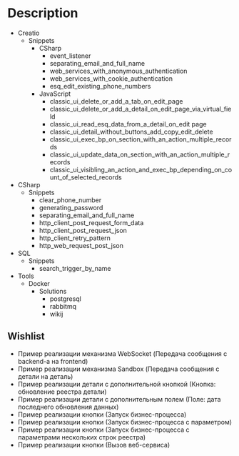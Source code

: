 # Description

* Creatio
  * Snippets
    * CSharp
      * event_listener
      * separating_email_and_full_name
      * web_services_with_anonymous_authentication
      * web_services_with_cookie_authentication
      * esq_edit_existing_phone_numbers
    * JavaScript
      * classic_ui_delete_or_add_a_tab_on_edit_page
      * classic_ui_delete_or_add_a_detail_on_edit_page_via_virtual_field
      * classic_ui_read_esq_data_from_a_detail_on_edit page
      * classic_ui_detail_without_buttons_add_copy_edit_delete
      * classic_ui_exec_bp_on_section_with_an_action_multiple_records
      * classic_ui_update_data_on_section_with_an_action_multiple_records
      * classic_ui_visibling_an_action_and_exec_bp_depending_on_count_of_selected_records
* CSharp
  * Snippets
    * clear_phone_number
    * generating_password
    * separating_email_and_full_name
    * http_client_post_request_form_data
    * http_client_post_request_json
    * http_client_retry_pattern
    * http_web_request_post_json
* SQL
  * Snippets
    * search_trigger_by_name
* Tools
  * Docker
    * Solutions
      * postgresql
      * rabbitmq
      * wikij

## Wishlist

* Пример реализации механизма WebSocket (Передача сообщения с backend-a на frontend)
* Пример реализации механизма Sandbox (Передача сообщения с детали на деталь)
* Пример реализации детали с дополнительной кнопкой (Кнопка: обновление реестра детали)
* Пример реализации детали с дополнительным полем (Поле: дата последнего обновления данных)
* Пример реализации кнопки (Запуск бизнес-процесса)
* Пример реализации кнопки (Запуск бизнес-процесса с параметром)
* Пример реализации кнопки (Запуск бизнес-процесса с параметрами нескольких строк реестра)
* Пример реализации кнопки (Вызов веб-сервиса)
